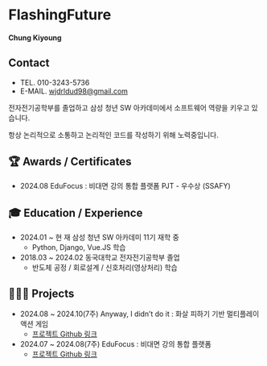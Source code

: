 # FlashingFuture
#### Chung Kiyoung
## Contact

- TEL.          010-3243-5736
- E-MAIL.    wjdrldud98@gmail.com

전자전기공학부를 졸업하고 삼성 청년 SW 아카데미에서 소프트웨어 역량을 키우고 있습니다.

항상 논리적으로 소통하고 논리적인 코드를 작성하기 위해 노력중입니다.

## 🏆 Awards / Certificates

- 2024.08     EduFocus : 비대면 강의 통합 플랫폼 PJT - 우수상 (SSAFY)

## 🎓 Education / Experience

- 2024.01 ~ 현     재    삼성 청년 SW 아카데미 11기 재학 중
  - Python, Django, Vue.JS 학습
- 2018.03 ~ 2024.02    동국대학교 전자전기공학부 졸업
  - 반도체 공정 / 회로설계 / 신호처리(영상처리) 학습
    

## 👨🏻‍💻 Projects

- 2024.08 ~ 2024.10(7주)    Anyway, I didn’t do it : 화살 피하기 기반 멀티플레이 액션 게임
    - [프로젝트 Github 링크](https://github.com/FlashingFuture/Anyway-I-didn-t-do-it)
- 2024.07 ~ 2024.08(7주)    EduFocus : 비대면 강의 통합 플랫폼
    - [프로젝트 Github 링크](https://github.com/FlashingFuture/edufocus)
